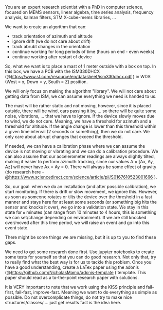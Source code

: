 You are an expert research scientist with a PhD in computer science, focused on MEMS sensors, linear algebra, time series analysis, frequency analysis, kalman filters, STM X-cube-mems libraries, ... 

We want to create an algorithm that can:

- track orientation of azimuth and altitude
- ignore drift (we do not care about drift)
- track abrubt changes in the orientation
- continue working for long periods of time (hours on end - even weeks)
- continue working after restart of device

So, what we want is to place a mast of 1 meter outside with a box on top. In this box, we have a PCB with the ISM330DHCX (@https://www.st.com/resource/en/datasheet/ism330dhcx.pdf ) in WDS (West = x, Down = y, South = Z) position. 

We will only focus on making the algorithm "library". We will not care about getting data from ISM, we can assume everything we need is handed to us.

The mast will be rather static and not moving, however, since it is placed outside, there will be wind, cars passing it by, ... so there will be quite some noise, vibrations, ... that we have to ignore. If the device slowly moves due to wind, we do not care. Meaning, we have a threshold for azimuth and a threshold for altitude. If the angle change is lower than this threshold within a given time interval (2 seconds or something), then we do not care. We only care about abrupt changes that exceed the threshold.

If needed, we can have a calibration phase where we can assume the device is not moving or vibrating and we can do a calibration procedure.
We can also assume that our accelerometer readings are always slightly tilted, making it easier to perform azimuth tracking, since our values A = [Ax, Ay, Az] will never have Ax = Ay = 0. There will always be some effect of gravity (do research here - @https://www.sciencedirect.com/science/article/pii/S0167610523001666 ).

So, our goal: when we do an installation (and after possible calibration), we start monitoring. If there is drift or slow movement, we ignore this. However, as soon as someone rotates or tilts the device over the threshold in a fast manner and stays here for at least some seconds (or something big hits the sensor and knocks it over), we go into a validation state. We stay in this state for `n` minutes (can range from 10 minutes to 4 hours, this is something we can set/change depending on environment). If we are still knocked over/moved after this time period, we will raise an event and go into this event state.

There might be some things we are missing, but it is up to you to find these gaps.

We need to get some research done first. Use jupyter notebooks to create some tests for yourself so that you can do good research. Not only that, try to really find what the best way is for us to tackle this problem. Once you have a good understanding, create a LaTex paper using the adonis (@https://github.com/NicholasMamo/adonis-template )  template. This paper should read as a to-the-point research paper with solutions.

It is VERY important to note that we work using the KISS principle and fail-first, fail-fast, improve-fast. Meaning we want to do everything as simple as possible. Do not overcomplicate things, do not try to make nice structures/classes/.... just get results fast is the idea here.